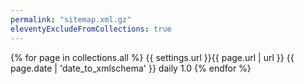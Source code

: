 ```yaml
---
permalink: "sitemap.xml.gz"
eleventyExcludeFromCollections: true
---
```

<?xml version="1.0" encoding="utf-8"?>
<urlset xmlns="http://www.sitemaps.org/schemas/sitemap/0.9">
  {% for page in collections.all %}
    <url>
      <loc>{{ settings.url }}{{ page.url | url }}</loc>
      <lastmod>{{ page.date | 'date_to_xmlschema' }}</lastmod>
      <changefreq>daily</changefreq>
      <priority>1.0</priority>
    </url>
  {% endfor %}
</urlset>